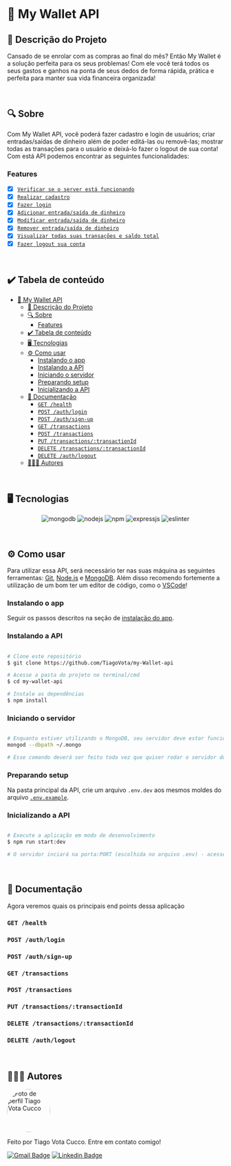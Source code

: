 # 💸 My Wallet API
## 🚀 Descrição do Projeto
Cansado de se enrolar com as compras ao final do mês? Então My Wallet é a solução perfeita para os seus problemas! Com ele você terá todos os seus gastos e ganhos na ponta de seus dedos de forma rápida, prática e perfeita para manter sua vida financeira organizada!

<br/>


## 🔍 Sobre
Com My Wallet API, você poderá fazer cadastro e login de usuários; criar entradas/saídas de dinheiro além de poder editá-las ou removê-las; mostrar todas as transações para o usuário e deixá-lo fazer o logout de sua conta! Com está API podemos encontrar as seguintes funcionalidades:

### Features
- [x] [`Verificar se o server está funcionando`](get-health)
- [x] [`Realizar cadastro`](#post-authlogin)
- [x] [`Fazer login`](#post-authsign-up)
- [x] [`Adicionar entrada/saída de dinheiro`](#get-transactions)
- [x] [`Modificar entrada/saída de dinheiro`](#post-transactions)
- [x] [`Remover entrada/saída de dinheiro`](#put-transactionstransactionid)
- [x] [`Visualizar todas suas transações e saldo total`](#delete-transactionstransactionid)
- [x] [`Fazer logout sua conta`](#delete-authlogout)

<br/>


## ✔️ Tabela de conteúdo
<!--ts-->
- [💸 My Wallet API](#-my-wallet-api)
	- [🚀 Descrição do Projeto](#-descrição-do-projeto)
	- [🔍 Sobre](#-sobre)
		- [Features](#features)
	- [✔️ Tabela de conteúdo](#️-tabela-de-conteúdo)
	- [🖥 Tecnologias](#-tecnologias)
	- [⚙️ Como usar](#️-como-usar)
		- [Instalando o app](#instalando-o-app)
		- [Instalando a API](#instalando-a-api)
		- [Iniciando o servidor](#iniciando-o-servidor)
		- [Preparando setup](#preparando-setup)
		- [Inicializando a API](#inicializando-a-api)
	- [📜 Documentação](#-documentação)
		- [`GET /health`](#get-health)
		- [`POST /auth/login`](#post-authlogin)
		- [`POST /auth/sign-up`](#post-authsign-up)
		- [`GET /transactions`](#get-transactions)
		- [`POST /transactions`](#post-transactions)
		- [`PUT /transactions/:transactionId`](#put-transactionstransactionid)
		- [`DELETE /transactions/:transactionId`](#delete-transactionstransactionid)
		- [`DELETE /auth/logout`](#delete-authlogout)
	- [👨🏼‍💻 Autores](#-autores)
<!--te-->

<br/>


## 🖥 Tecnologias
<p align="center">
	<img alt="mongodb" src="https://img.shields.io/badge/MongoDB-4EA94B?style=for-the-badge&logo=mongodb&logoColor=white"/>
  <img alt="nodejs" src="https://img.shields.io/badge/Node.js-339933?style=for-the-badge&logo=nodedotjs&logoColor=white"/>
  <img alt="npm" src="https://img.shields.io/badge/npm-CB3837?style=for-the-badge&logo=npm&logoColor=white"/>
  <img alt="expressjs" src="https://img.shields.io/badge/Express.js-000000?style=for-the-badge&logo=express&logoColor=white"/>
  <img alt="eslinter" src="https://img.shields.io/badge/eslint-3A33D1?style=for-the-badge&logo=eslint&logoColor=white"/>
</p>

<br/>


## ⚙️ Como usar

Para utilizar essa API, será necessário ter nas suas máquina as seguintes ferramentas:
[Git](https://git-scm.com), [Node.js](https://nodejs.org/en/) e [MongoDB](https://www.mongodb.com/).
Além disso recomendo fortemente a utilização de um bom ter um editor de código, como o [VSCode](https://code.visualstudio.com/)!


### Instalando o app
Seguir os passos descritos na seção de [instalação do app](https://github.com/TiagoVota/my-wallet/blob/main/README.md).

### Instalando a API
```bash

# Clone este repositório
$ git clone https://github.com/TiagoVota/my-Wallet-api

# Acesse a pasta do projeto no terminal/cmd
$ cd my-wallet-api

# Instale as dependências
$ npm install

```

### Iniciando o servidor

```bash

# Enquanto estiver utilizando o MongoDB, seu servidor deve estar funcionando
mongod --dbpath ~/.mongo

# Esse comando deverá ser feito toda vez que quiser rodar o servidor do mongoDB

```

### Preparando setup
Na pasta principal da API, crie um arquivo `.env.dev` aos mesmos moldes do arquivo [`.env.example`](https://github.com/TiagoVota/my-wallet-api/blob/main/.env.example).

### Inicializando a API
```bash

# Execute a aplicação em modo de desenvolvimento
$ npm run start:dev

# O servidor inciará na porta:PORT (escolhida no arquivo .env) - acesse http://localhost:PORT 

```

<br/>


## 📜 Documentação
Agora veremos quais os principais end points dessa aplicação

### `GET /health`

### `POST /auth/login`

### `POST /auth/sign-up`

### `GET /transactions`

### `POST /transactions`

### `PUT /transactions/:transactionId`

### `DELETE /transactions/:transactionId`

### `DELETE /auth/logout`

<br/>


## 👨🏼‍💻 Autores

<img style="border-radius: 50%;" src="https://avatars.githubusercontent.com/u/56308226?v=4" width="100px;" alt="Foto de perfil Tiago Vota Cucco"/>

Feito por Tiago Vota Cucco. Entre em contato comigo!

[![Gmail Badge](https://img.shields.io/badge/-tiagovotacucco@gmail.com-c14438?style=flat&logo=Gmail&logoColor=white&link=mailto:tiagovotacucco@gmail.com)](mailto:tiagovotacucco@gmail.com)
[![Linkedin Badge](https://img.shields.io/badge/-Tiago-Vota?style=flat&logo=Linkedin&logoColor=white&color=blue&link=https://www.linkedin.com/in/tiago-vota-cucco-394916204)](https://www.linkedin.com/in/tiago-vota-cucco-394916204) 

<br/><br/>
